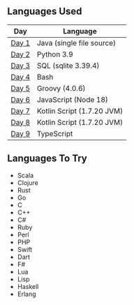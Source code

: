 ## Languages Used

| Day             | Language                   |
|-----------------|----------------------------|
| [Day 1](day-01) | Java (single file source)  |
| [Day 2](day-02) | Python 3.9                 |
| [Day 3](day-03) | SQL (sqlite 3.39.4)        |
| [Day 4](day-04) | Bash                       |
| [Day 5](day-05) | Groovy (4.0.6)             |
| [Day 6](day-06) | JavaScript (Node 18)       |
| [Day 7](day-07) | Kotlin Script (1.7.20 JVM) |
| [Day 8](day-08) | Kotlin Script (1.7.20 JVM) |
| [Day 9](day-09) | TypeScript                 |

## Languages To Try

- Scala
- Clojure
- Rust
- Go
- C
- C++
- C#
- Ruby
- Perl
- PHP
- Swift
- Dart
- F#
- Lua
- Lisp
- Haskell
- Erlang
